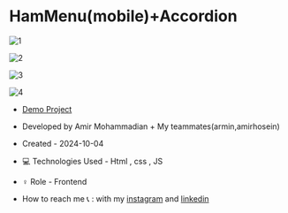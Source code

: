 # HamMenu(mobile)+Accordion

![1](https://github.com/user-attachments/assets/756d0404-4daf-4946-a6ed-1b8cac83e462)

![2](https://github.com/user-attachments/assets/d0ce39c5-2e09-49f7-9173-8c5093e5deee)

![3](https://github.com/user-attachments/assets/ab58206e-daa2-4954-9f9f-009de4971ae2)

![4](https://github.com/user-attachments/assets/8ea9ee24-f88e-4647-a301-4e194cbe736f)

- [Demo Project](https://amirmohammadianaftah.github.io/Firsthamburgermenuwithaccordion/)

- Developed by Amir Mohammadian + My teammates(armin,amirhosein)
- Created - 2024-10-04
- 💻 Technologies Used - Html , css , JS
- ♀️ Role - Frontend
- How to reach me 📞 : with my [instagram](https://www.instagram.com/amirmohammadian.web) and [linkedin](https://www.linkedin.com/in/amir-mohammadian-aa571b31b/)
